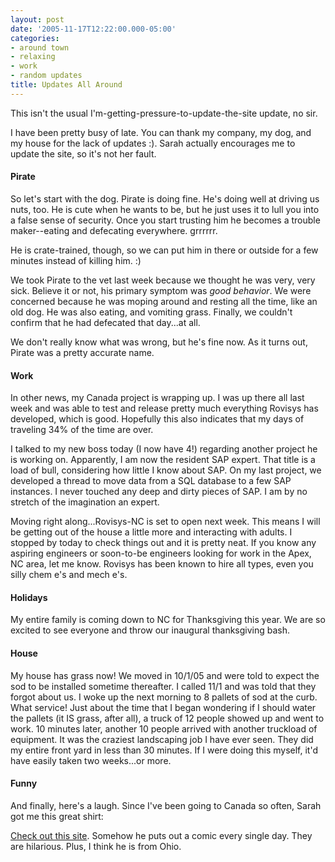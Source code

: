 ```yaml
---
layout: post
date: '2005-11-17T12:22:00.000-05:00'
categories:
- around town
- relaxing
- work
- random updates
title: Updates All Around
---
```


This isn't the usual I'm-getting-pressure-to-update-the-site update, no sir.

I have been pretty busy of late. You can thank my company, my dog, and my house for the lack of updates :). Sarah actually encourages me to update the site, so it's not her fault.

#### Pirate

So let's start with the dog. Pirate is doing fine. He's doing well at driving us nuts, too. He is cute when he wants to be, but he just uses it to lull you into a false sense of security. Once you start trusting him he becomes a trouble maker--eating and defecating everywhere. grrrrrr.

He is crate-trained, though, so we can put him in there or outside for a few minutes instead of killing him. :)

We took Pirate to the vet last week because we thought he was very, very sick. Believe it or not, his primary symptom was *good behavior*. We were concerned because he was moping around and resting all the time, like an old dog. He was also eating, and vomiting grass. Finally, we couldn't confirm that he had defecated that day...at all.

We don't really know what was wrong, but he's fine now. As it turns out, Pirate was a pretty accurate name.

#### Work

In other news, my Canada project is wrapping up. I was up there all last week and was able to test and release pretty much everything Rovisys has developed, which is good. Hopefully this also indicates that my days of traveling 34% of the time are over.

I talked to my new boss today (I now have 4!) regarding another project he is working on. Apparently, I am now the resident SAP expert. That title is a load of bull, considering how little I know about SAP. On my last project, we developed a thread to move data from a SQL database to a few SAP instances. I never touched any deep and dirty pieces of SAP. I am by no stretch of the imagination an expert.

Moving right along...Rovisys-NC is set to open next week. This means I will be getting out of the house a little more and interacting with adults. I stopped by today to check things out and it is pretty neat. If you know any aspiring engineers or soon-to-be engineers looking for work in the Apex, NC area, let me know. Rovisys has been known to hire all types, even you silly chem e's and mech e's.

#### Holidays

My entire family is coming down to NC for Thanksgiving this year. We are so excited to see everyone and throw our inaugural thanksgiving bash.

#### House

My house has grass now! We moved in 10/1/05 and were told to expect the sod to be installed sometime thereafter. I called 11/1 and was told that they forgot about us. I woke up the next morning to 8 pallets of sod at the curb. What service! Just about the time that I began wondering if I should water the pallets (it IS grass, after all), a truck of 12 people showed up and went to work. 10 minutes later, another 10 people arrived with another truckload of equipment. It was the craziest landscaping job I have ever seen. They did my entire front yard in less than 30 minutes.  If I were doing this myself, it'd have easily taken two weeks...or more.

#### Funny

And finally, here's a laugh. Since I've been going to Canada so often, Sarah got me this great shirt:

[Check out this site](http://www.toothpastefordinner.com/). Somehow he puts out a comic every single day. They are hilarious. Plus, I think he is from Ohio. 
